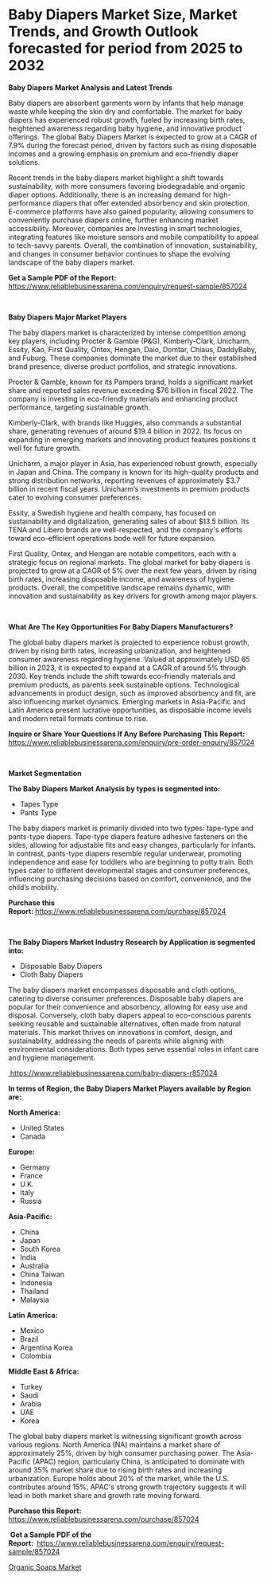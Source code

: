 <p><h1>Baby Diapers Market Size, Market Trends, and Growth Outlook forecasted for period from 2025 to 2032</h1></p><p><strong>Baby Diapers Market Analysis and Latest Trends</strong></p>
<p><p>Baby diapers are absorbent garments worn by infants that help manage waste while keeping the skin dry and comfortable. The market for baby diapers has experienced robust growth, fueled by increasing birth rates, heightened awareness regarding baby hygiene, and innovative product offerings. The global Baby Diapers Market is expected to grow at a CAGR of 7.9% during the forecast period, driven by factors such as rising disposable incomes and a growing emphasis on premium and eco-friendly diaper solutions.</p><p>Recent trends in the baby diapers market highlight a shift towards sustainability, with more consumers favoring biodegradable and organic diaper options. Additionally, there is an increasing demand for high-performance diapers that offer extended absorbency and skin protection. E-commerce platforms have also gained popularity, allowing consumers to conveniently purchase diapers online, further enhancing market accessibility. Moreover, companies are investing in smart technologies, integrating features like moisture sensors and mobile compatibility to appeal to tech-savvy parents. Overall, the combination of innovation, sustainability, and changes in consumer behavior continues to shape the evolving landscape of the baby diapers market.</p></p>
<p><strong>Get a Sample PDF of the Report:&nbsp;</strong> <a href="https://www.reliablebusinessarena.com/enquiry/request-sample/857024?utm_campaign=2130&utm_medium=2&utm_source=Github&utm_content=ia&utm_term=06022025&utm_id=baby-diapers">https://www.reliablebusinessarena.com/enquiry/request-sample/857024</a></p>
<p>&nbsp;</p>
<p><strong>Baby Diapers Major Market Players</strong></p>
<p><p>The baby diapers market is characterized by intense competition among key players, including Procter & Gamble (P&G), Kimberly-Clark, Unicharm, Essity, Kao, First Quality, Ontex, Hengan, Daio, Domtar, Chiaus, DaddyBaby, and Fuburg. These companies dominate the market due to their established brand presence, diverse product portfolios, and strategic innovations.</p><p>Procter & Gamble, known for its Pampers brand, holds a significant market share and reported sales revenue exceeding $76 billion in fiscal 2022. The company is investing in eco-friendly materials and enhancing product performance, targeting sustainable growth.</p><p>Kimberly-Clark, with brands like Huggies, also commands a substantial share, generating revenues of around $19.4 billion in 2022. Its focus on expanding in emerging markets and innovating product features positions it well for future growth.</p><p>Unicharm, a major player in Asia, has experienced robust growth, especially in Japan and China. The company is known for its high-quality products and strong distribution networks, reporting revenues of approximately $3.7 billion in recent fiscal years. Unicharm’s investments in premium products cater to evolving consumer preferences.</p><p>Essity, a Swedish hygiene and health company, has focused on sustainability and digitalization, generating sales of about $13.5 billion. Its TENA and Libero brands are well-respected, and the company's efforts toward eco-efficient operations bode well for future expansion.</p><p>First Quality, Ontex, and Hengan are notable competitors, each with a strategic focus on regional markets. The global market for baby diapers is projected to grow at a CAGR of 5% over the next few years, driven by rising birth rates, increasing disposable income, and awareness of hygiene products. Overall, the competitive landscape remains dynamic, with innovation and sustainability as key drivers for growth among major players.</p></p>
<p>&nbsp;</p>
<p><strong>What Are The Key Opportunities For Baby Diapers Manufacturers?</strong></p>
<p><p>The global baby diapers market is projected to experience robust growth, driven by rising birth rates, increasing urbanization, and heightened consumer awareness regarding hygiene. Valued at approximately USD 65 billion in 2023, it is expected to expand at a CAGR of around 5% through 2030. Key trends include the shift towards eco-friendly materials and premium products, as parents seek sustainable options. Technological advancements in product design, such as improved absorbency and fit, are also influencing market dynamics. Emerging markets in Asia-Pacific and Latin America present lucrative opportunities, as disposable income levels and modern retail formats continue to rise.</p></p>
<p><strong>Inquire or Share Your Questions If Any Before Purchasing This Report:</strong> <a href="https://www.reliablebusinessarena.com/enquiry/pre-order-enquiry/857024?utm_campaign=2130&utm_medium=2&utm_source=Github&utm_content=ia&utm_term=06022025&utm_id=baby-diapers">https://www.reliablebusinessarena.com/enquiry/pre-order-enquiry/857024</a></p>
<p>&nbsp;</p>
<p><strong>Market Segmentation</strong></p>
<p><strong>The Baby Diapers Market Analysis by types is segmented into:</strong></p>
<p><ul><li>Tapes Type</li><li>Pants Type</li></ul></p>
<p><p>The baby diapers market is primarily divided into two types: tape-type and pants-type diapers. Tape-type diapers feature adhesive fasteners on the sides, allowing for adjustable fits and easy changes, particularly for infants. In contrast, pants-type diapers resemble regular underwear, promoting independence and ease for toddlers who are beginning to potty train. Both types cater to different developmental stages and consumer preferences, influencing purchasing decisions based on comfort, convenience, and the child’s mobility.</p></p>
<p><strong>Purchase this Report:&nbsp;</strong><a href="https://www.reliablebusinessarena.com/purchase/857024?utm_campaign=2130&utm_medium=2&utm_source=Github&utm_content=ia&utm_term=06022025&utm_id=baby-diapers">https://www.reliablebusinessarena.com/purchase/857024</a></p>
<p>&nbsp;</p>
<p><strong>The Baby Diapers Market Industry Research by Application is segmented into:</strong></p>
<p><ul><li>Disposable Baby Diapers</li><li>Cloth Baby Diapers</li></ul></p>
<p><p>The baby diapers market encompasses disposable and cloth options, catering to diverse consumer preferences. Disposable baby diapers are popular for their convenience and absorbency, allowing for easy use and disposal. Conversely, cloth baby diapers appeal to eco-conscious parents seeking reusable and sustainable alternatives, often made from natural materials. This market thrives on innovations in comfort, design, and sustainability, addressing the needs of parents while aligning with environmental considerations. Both types serve essential roles in infant care and hygiene management.</p></p>
<p><a href="https://www.reliablebusinessarena.com/baby-diapers-r857024?utm_campaign=2130&utm_medium=2&utm_source=Github&utm_content=ia&utm_term=06022025&utm_id=baby-diapers">&nbsp;https://www.reliablebusinessarena.com/baby-diapers-r857024</a></p>
<p><strong>In terms of Region, the Baby Diapers Market Players available by Region are:</strong></p>
<p>
    <p> <strong> North America: </strong>
        <ul>
            <li>United States</li>
            <li>Canada</li>
        </ul>
        </p> 
    <p> <strong> Europe: </strong>
        <ul>
            <li>Germany</li>
            <li>France</li>
            <li>U.K.</li>
            <li>Italy</li>
            <li>Russia</li>
        </ul>
        </p> 
    <p> <strong> Asia-Pacific: </strong>
        <ul>
            <li>China</li>
            <li>Japan</li>
            <li>South Korea</li>
            <li>India</li>
            <li>Australia</li>
            <li>China Taiwan</li>
            <li>Indonesia</li>
            <li>Thailand</li>
            <li>Malaysia</li>
        </ul>
        </p> 
    <p> <strong> Latin America: </strong>
        <ul>
            <li>Mexico</li>
            <li>Brazil</li>
            <li>Argentina Korea</li>
            <li>Colombia</li>
        </ul>
        </p> 
    <p> <strong> Middle East & Africa: </strong>
        <ul>
            <li>Turkey</li>
            <li>Saudi</li>
            <li>Arabia</li>
            <li>UAE</li>
            <li>Korea</li>
        </ul>
    </p>
    </p>
<p><p>The global baby diapers market is witnessing significant growth across various regions. North America (NA) maintains a market share of approximately 25%, driven by high consumer purchasing power. The Asia-Pacific (APAC) region, particularly China, is anticipated to dominate with around 35% market share due to rising birth rates and increasing urbanization. Europe holds about 20% of the market, while the U.S. contributes around 15%. APAC's strong growth trajectory suggests it will lead in both market share and growth rate moving forward.</p></p>
<p><strong>Purchase this Report: </strong><a href="https://www.reliablebusinessarena.com/purchase/857024?utm_campaign=2130&utm_medium=2&utm_source=Github&utm_content=ia&utm_term=06022025&utm_id=baby-diapers">https://www.reliablebusinessarena.com/purchase/857024</a></p>
<p>&nbsp;<strong>Get a Sample PDF of the Report:&nbsp;&nbsp;</strong><a href="https://www.reliablebusinessarena.com/enquiry/request-sample/857024?utm_campaign=2130&utm_medium=2&utm_source=Github&utm_content=ia&utm_term=06022025&utm_id=baby-diapers">https://www.reliablebusinessarena.com/enquiry/request-sample/857024</a></p>
<p><strong></strong></p>
<p><p><a href="https://github.com/delindacallegari68/Market-Research-Report-List-1/blob/main/organic-soaps-market.md?utm_campaign=2130&utm_medium=2&utm_source=Github&utm_content=ia&utm_term=06022025&utm_id=baby-diapers">Organic Soaps Market</a></p></p>